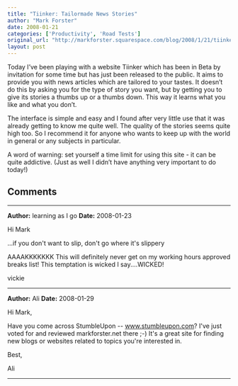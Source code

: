 ```yaml
---
title: "Tiinker: Tailormade News Stories"
author: "Mark Forster"
date: 2008-01-21
categories: ['Productivity', 'Road Tests']
original_url: "http://markforster.squarespace.com/blog/2008/1/21/tiinker-tailormade-news-stories.html"
layout: post
---
```


Today I’ve been playing with a website Tiinker which has been in Beta by invitation for some time but has just been released to the public. It aims to provide you with news articles which are tailored to your tastes. It doesn’t do this by asking you for the type of story you want, but by getting you to give its stories a thumbs up or a thumbs down. This way it learns what you like and what you don’t.

The interface is simple and easy and I found after very little use that it was already getting to know me quite well. The quality of the stories seems quite high too. So I recommend it for anyone who wants to keep up with the world in general or any subjects in particular.

A word of warning: set yourself a time limit for using this site - it can be quite addictive. (Just as well I didn’t have anything very important to do today!)


## Comments

---

**Author:** learning as I go
**Date:** 2008-01-23

Hi Mark  
  
...if you don't want to slip, don't go where it's slippery  
  
AAAAKKKKKKK This will definitely never get on my working hours approved breaks list! This temptation is wicked I say....WICKED!  
  
vickie

---

**Author:** Ali
**Date:** 2008-01-29

Hi Mark,  
  
Have you come across StumbleUpon -- www.stumbleupon.com? I've just voted for and reviewed markforster.net there ;-) It's a great site for finding new blogs or websites related to topics you're interested in.  
  
Best,  
  
Ali

---
